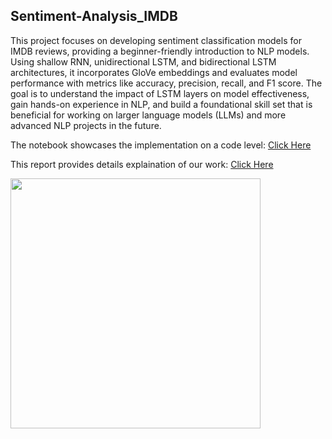 
<h2> Sentiment-Analysis_IMDB </h2>

This project focuses on developing sentiment classification models for IMDB reviews, providing a beginner-friendly introduction to NLP models. Using shallow RNN, unidirectional LSTM, and bidirectional LSTM architectures, it incorporates GloVe embeddings and evaluates model performance with metrics like accuracy, precision, recall, and F1 score. The goal is to understand the impact of LSTM layers on model effectiveness, gain hands-on experience in NLP, and build a foundational skill set that is beneficial for working on larger language models (LLMs) and more advanced NLP projects in the future.


 The notebook showcases the implementation on a code level: [Click Here](https://github.com/Mouly22/Sentiment-Analysis_IMDB/blob/main/notebook.ipynb)

 This report provides details explaination of our work: [Click Here](https://drive.google.com/file/d/1N2CDonMtuT8WS__sPbjac5bbQN2yAECr/view?usp=sharing)

 
<img src="https://user-images.githubusercontent.com/74038190/212747107-5b654ba5-31c6-4366-b42b-51b822e9bc52.gif" width="400">
<br><br>
